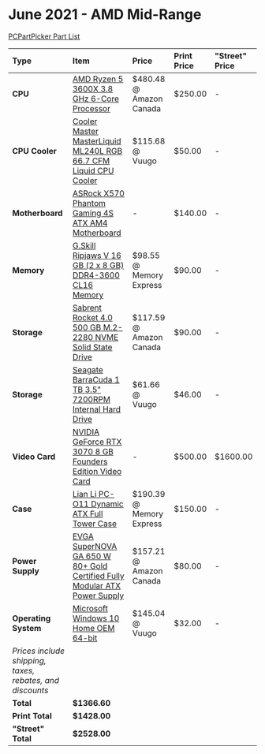# June 2021 - AMD Mid-Range

[PCPartPicker Part List](https://ca.pcpartpicker.com/list/CZt9wc)

| Type                                                     | Item                                                                                                                                                                                                            | Price                    | Print Price | "Street" Price |
| :------------------------------------------------------- | :-------------------------------------------------------------------------------------------------------------------------------------------------------------------------------------------------------------- | :----------------------- | :---------- | :------------- |
| **CPU**                                                  | [AMD Ryzen 5 3600X 3.8 GHz 6-Core Processor](https://ca.pcpartpicker.com/product/3WYLrH/amd-ryzen-5-3600x-38-ghz-6-core-processor-100-100000022box)                                                             | $480.48 @ Amazon Canada  | $250.00     | -              |
| **CPU Cooler**                                           | [Cooler Master MasterLiquid ML240L RGB 66.7 CFM Liquid CPU Cooler](https://ca.pcpartpicker.com/product/RcdFf7/cooler-master-masterliquid-ml240l-rgb-667-cfm-liquid-cpu-cooler-mlw-d24m-a20pc-r1)                | $115.68 @ Vuugo          | $50.00      | -              |
| **Motherboard**                                          | [ASRock X570 Phantom Gaming 4S ATX AM4 Motherboard](https://ca.pcpartpicker.com/product/cvhmP6/asrock-x570-phantom-gaming-4s-atx-am4-motherboard-x570-phantom-gaming-4s)                                        | -                        | $140.00     | -              |
| **Memory**                                               | [G.Skill Ripjaws V 16 GB (2 x 8 GB) DDR4-3600 CL16 Memory](https://ca.pcpartpicker.com/product/jBZzK8/gskill-ripjaws-v-16-gb-2-x-8-gb-ddr4-3600-memory-f4-3600c16d-16gvkc)                                      | $98.55 @ Memory Express  | $90.00      | -              |
| **Storage**                                              | [Sabrent Rocket 4.0 500 GB M.2-2280 NVME Solid State Drive](https://ca.pcpartpicker.com/product/PMbCmG/sabrent-rocket-40-500-gb-m2-2280-nvme-solid-state-drive-sb-rocket-nvme4-500)                             | $117.59 @ Amazon Canada  | $90.00      | -              |
| **Storage**                                              | [Seagate BarraCuda 1 TB 3.5" 7200RPM Internal Hard Drive](https://ca.pcpartpicker.com/product/44Gj4D/seagate-barracuda-1tb-35-7200rpm-internal-hard-drive-st1000dm010)                                          | $61.66 @ Vuugo           | $46.00      | -              |
| **Video Card**                                           | [NVIDIA GeForce RTX 3070 8 GB Founders Edition Video Card](https://ca.pcpartpicker.com/product/m8pmP6/nvidia-geforce-rtx-3070-8-gb-founders-edition-video-card-9001g1422510000)                                 | -                        | $500.00     | $1600.00       |
| **Case**                                                 | [Lian Li PC-O11 Dynamic ATX Full Tower Case](https://ca.pcpartpicker.com/product/Hwkj4D/lian-li-pc-o11dx-atx-full-tower-case-pc-o11dx)                                                                          | $190.39 @ Memory Express | $150.00     | -              |
| **Power Supply**                                         | [EVGA SuperNOVA GA 650 W 80+ Gold Certified Fully Modular ATX Power Supply](https://ca.pcpartpicker.com/product/Xsn8TW/evga-supernova-ga-650-w-80-gold-certified-fully-modular-atx-power-supply-220-ga-0650-x1) | $157.21 @ Amazon Canada  | $80.00      | -              |
| **Operating System**                                     | [Microsoft Windows 10 Home OEM 64-bit](https://ca.pcpartpicker.com/product/wtgPxr/microsoft-os-kw900140)                                                                                                        | $145.04 @ Vuugo          | $32.00      | -              |
| _Prices include shipping, taxes, rebates, and discounts_ |
| **Total**                                                | **$1366.60**                                                                                                                                                                                                    |
| **Print Total**                                          | **$1428.00**                                                                                                                                                                                                    |
| **"Street" Total**                                       | **$2528.00**                                                                                                                                                                                                    |
